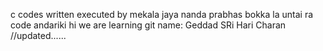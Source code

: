 c codes written executed by mekala jaya nanda prabhas
bokka la untai ra code
andariki hi 
we are learning git
name: Geddad SRi Hari Charan //updated......